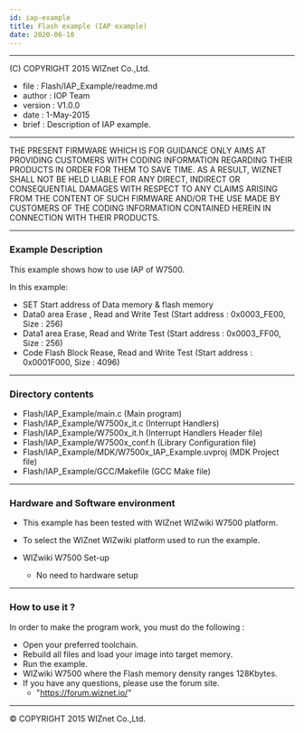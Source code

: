 ```yaml
---
id: iap-example
title: Flash example (IAP example)
date: 2020-06-10
--- 
```


******************************************************************************
(C) COPYRIGHT 2015 WIZnet Co.,Ltd.

  * file    : Flash/IAP_Example/readme.md
  * author  : IOP Team
  * version : V1.0.0
  * date    : 1-May-2015
  * brief   : Description of IAP example.
******************************************************************************
THE PRESENT FIRMWARE WHICH IS FOR GUIDANCE ONLY AIMS AT PROVIDING CUSTOMERS WITH CODING INFORMATION REGARDING THEIR PRODUCTS IN ORDER FOR THEM TO SAVE TIME. AS A RESULT, WIZNET SHALL NOT BE HELD LIABLE FOR ANY DIRECT, INDIRECT OR CONSEQUENTIAL DAMAGES WITH RESPECT TO ANY CLAIMS ARISING FROM THE CONTENT OF SUCH FIRMWARE AND/OR THE USE MADE BY CUSTOMERS OF THE CODING INFORMATION CONTAINED HEREIN IN CONNECTION WITH THEIR PRODUCTS.
******************************************************************************

### Example Description

This example shows how to use IAP of W7500.

In this example:
  - SET Start address of Data memory & flash memory
  - Data0 area Erase , Read and Write Test (Start address :  0x0003_FE00, Size : 256)
  - Data1 area Erase, Read and Write Test (Start address : 0x0003_FF00, Size : 256)
  - Code Flash Block Rease, Read and Write Test (Start address : 0x0001F000, Size : 4096)
______________________________________________________________________________

### Directory contents

  - Flash/IAP_Example/main.c                                (Main program)
  - Flash/IAP_Example/W7500x_it.c                           (Interrupt Handlers)
  - Flash/IAP_Example/W7500x_it.h                           (Interrupt Handlers Header file)
  - Flash/IAP_Example/W7500x_conf.h                         (Library Configuration file)
  - Flash/IAP_Example/MDK/W7500x_IAP_Example.uvproj     (MDK Project file)
  - Flash/IAP_Example/GCC/Makefile                          (GCC Make file)
______________________________________________________________________________

### Hardware and Software environment 

  - This example has been tested with WIZnet WIZwiki W7500 platform.
  - To select the WIZnet WIZwiki platform used to run the example.

  - WIZwiki W7500 Set-up
    - No need to hardware setup
______________________________________________________________________________

### How to use it ? 

In order to make the program work, you must do the following :

 - Open your preferred toolchain.
 - Rebuild all files and load your image into target memory.
 - Run the example.
 - WIZwiki W7500 where the Flash memory density ranges 128Kbytes.
 - If you have any questions, please use the forum site.
   - "https://forum.wiznet.io/"
______________________________________________________________________________


&copy; COPYRIGHT 2015 WIZnet Co.,Ltd.

